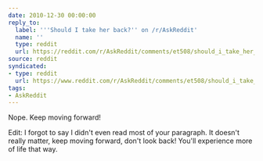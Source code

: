 ```yaml
---
date: 2010-12-30 00:00:00
reply_to:
  label: '''Should I take her back?'' on /r/AskReddit'
  name: ''
  type: reddit
  url: https://reddit.com/r/AskReddit/comments/et508/should_i_take_her_back/
source: reddit
syndicated:
- type: reddit
  url: https://www.reddit.com/r/AskReddit/comments/et508/should_i_take_her_back/c1aptct/
tags:
- AskReddit
---
```


Nope. Keep moving forward!

Edit: I forgot to say I didn't even read most of your paragraph. It doesn't really matter, keep moving forward, don't look back! You'll experience more of life that way.